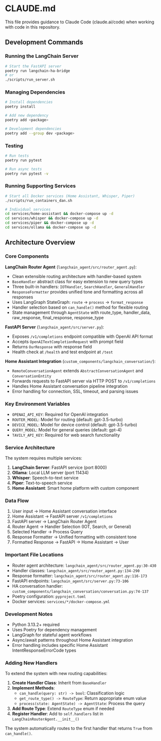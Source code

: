 # CLAUDE.md

This file provides guidance to Claude Code (claude.ai/code) when working with code in this repository.

## Development Commands

### Running the LangChain Server
```bash
# Start the FastAPI server
poetry run langchain-ha-bridge
# or
./scripts/run_server.sh
```

### Managing Dependencies
```bash
# Install dependencies
poetry install

# Add new dependency
poetry add <package>

# Development dependencies
poetry add --group dev <package>
```

### Testing
```bash
# Run tests
poetry run pytest

# Run async tests
poetry run pytest -v
```

### Running Supporting Services
```bash
# Start all Docker services (Home Assistant, Whisper, Piper)
./scripts/run_containers_dan.sh

# Individual services
cd services/home-assistant && docker-compose up -d
cd services/whisper && docker-compose up -d
cd services/piper && docker-compose up -d
cd services/ollama && docker-compose up -d
```

## Architecture Overview

### Core Components

**LangChain Router Agent** (`langchain_agent/src/router_agent.py`):
- Clean extensible routing architecture with handler-based system
- `BaseHandler` abstract class for easy extension to new query types
- Three built-in handlers: `IOTHandler`, `SearchHandler`, `GeneralHandler`
- `ResponseFormatter` provides unified tone and formatting across all responses
- Uses LangGraph StateGraph: `route` → `process` → `format_response`
- Handler selection based on `can_handle()` method for flexible routing
- State management through `AgentState` with route_type, handler_data, raw_response, final_response, response_type

**FastAPI Server** (`langchain_agent/src/server.py`):
- Exposes `/v1/completions` endpoint compatible with OpenAI API format
- Accepts `OpenAITextCompletionRequest` with prompt field
- Returns `OurResponse` with response field
- Health check at `/health` and test endpoint at `/test`

**Home Assistant Integration** (`custom_components/langchain_conversation/`):
- `RemoteConversationAgent` extends `AbstractConversationAgent` and `ConversationEntity`
- Forwards requests to FastAPI server via HTTP POST to `/v1/completions`
- Handles Home Assistant conversation pipeline integration
- Error handling for connection, SSL, timeout, and parsing issues

### Key Environment Variables
- `OPENAI_API_KEY`: Required for OpenAI integration
- `ROUTER_MODEL`: Model for routing (default: gpt-3.5-turbo)
- `DEVICE_MODEL`: Model for device control (default: gpt-3.5-turbo) 
- `QUERY_MODEL`: Model for general queries (default: gpt-4)
- `TAVILY_API_KEY`: Required for web search functionality

### Service Architecture
The system requires multiple services:
1. **LangChain Server**: FastAPI service (port 8000)
2. **Ollama**: Local LLM server (port 11434)
3. **Whisper**: Speech-to-text service
4. **Piper**: Text-to-speech service
5. **Home Assistant**: Smart home platform with custom component

### Data Flow
1. User input → Home Assistant conversation interface
2. Home Assistant → FastAPI server `/v1/completions`
3. FastAPI server → LangChain Router Agent
4. Router Agent → Handler Selection (IOT, Search, or General)
5. Selected Handler → Process Query
6. Response Formatter → Unified formatting with consistent tone
7. Formatted Response → FastAPI → Home Assistant → User

### Important File Locations
- Router agent architecture: `langchain_agent/src/router_agent.py:30-430`
- Handler classes: `langchain_agent/src/router_agent.py:134-290`
- Response formatter: `langchain_agent/src/router_agent.py:116-173`
- FastAPI endpoints: `langchain_agent/src/server.py:73-106`
- HA conversation handler: `custom_components/langchain_conversation/conversation.py:74-137`
- Poetry configuration: `pyproject.toml`
- Docker services: `services/*/docker-compose.yml`

### Development Notes
- Python 3.13.2+ required
- Uses Poetry for dependency management
- LangGraph for stateful agent workflows
- Async/await patterns throughout Home Assistant integration
- Error handling includes specific Home Assistant IntentResponseErrorCode types

### Adding New Handlers
To extend the system with new routing capabilities:

1. **Create Handler Class**: Inherit from `BaseHandler`
2. **Implement Methods**:
   - `can_handle(query: str) -> bool`: Classification logic
   - `get_route_type() -> RouteType`: Return appropriate enum value
   - `process(state: AgentState) -> AgentState`: Process the query
3. **Add Route Type**: Extend `RouteType` enum if needed
4. **Register Handler**: Add to `self.handlers` list in `LangChainRouterAgent.__init__()`

The system automatically routes to the first handler that returns `True` from `can_handle()`.